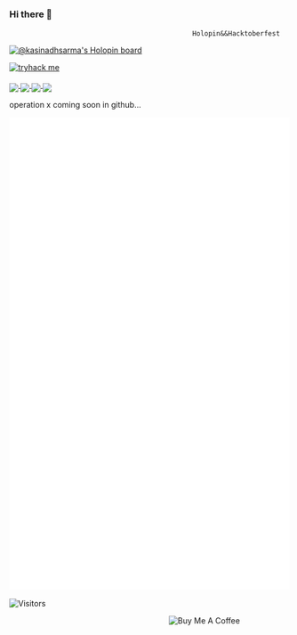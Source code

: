 ### Hi there 👋
                                                  Holopin&&Hacktoberfest

[![@kasinadhsarma's Holopin board](https://holopin.io/api/user/board?user=kasinadhsarma)](https://holopin.io/@kasinadhsarma)

<a href ="https://tryhackme.com/p/cacophonybusted5" target ="_blank"><img src ="https://shurikenskribbles.files.wordpress.com/2021/06/tryhackme.png?w=1088" alignalign="right" alt="tryhack me" style="height: 217px !important;width: 1088px !important;" ></a>



<a href="https://www.linkedin.com/in/swayampakula-v-s-s-pavanakasinadhasarma-90634920b/">
  <img align="middle" width="24px" src="https://cdn-icons-png.flaticon.com/512/174/174857.png"  />
</a>


<a href="https://twitter.com/Kasinadha353l">
  <img align="middle" width="26px" src="https://logodownload.org/wp-content/uploads/2014/09/twitter-logo-6.png" />
</a>


<a href="https://swayampakulavsspavanakasinadha@gmail.com">
  <img align="middle" width="26px" src="https://cdn-icons-png.flaticon.com/512/281/281769.png" />
</a>


<a href="https://www.instagram.com/skasinadh/">
  <img align="middle" width="26px" src="https://upload.wikimedia.org/wikipedia/commons/thumb/a/a5/Instagram_icon.png/1024px-Instagram_icon.png" />
</a>

<p>operation x coming soon in github... </p>


![my github Metrics](github-metrics.svg)

![Visitors](https://api.visitorbadge.io/api/visitors?path=https%3A%2F%2Fgithub.com%2Fkasinadhsarma&countColor=%23ff8a65)


<a href="https://www.buymeacoffee.com/kasinadhsarma" target="_blank"><img src="https://cdn.buymeacoffee.com/buttons/v2/default-red.png" align="right" alt="Buy Me A Coffee" style="height: 60px !important;width: 217px !important;" ></a>

